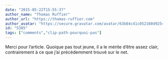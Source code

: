 ```yaml
---
date: "2015-05-22T15:55:37"
author_name: "Thomas Ruffier"
author_url: "https://thomas-ruffier.com"
author_avatar: "https://secure.gravatar.com/avatar/63b84c41c052160d9254fcea2001c3d5"
id: "5385"
tags: ["comments","clip-path-pourquoi-pas"]
---
```

Merci pour l’article. Quoique pas tout jeune, il a le mérite d’être assez clair, contrairement à ce que j’ai précédemment trouvé sur le net.
